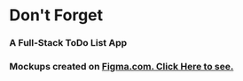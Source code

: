 # Don't Forget

### A Full-Stack ToDo List App

### Mockups created on [Figma.com. Click Here to see.](https://www.figma.com/file/R70i0ZDwFGImcZxGyDrRkJ/Don-t-Forget...?node-id=0%3A1)

